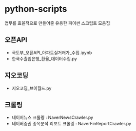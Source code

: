 # python-scripts
업무를 효율적으로 만들어줄 유용한 파이썬 스크립트 모음집

## 오픈API
- 국토부_오픈API_아파트실거래가_수집.ipynb
- 한국수출입은행_환율_데이터수집.py

## 지오코딩
- 지오코딩_브이월드.py

## 크롤링
- 네이버뉴스 크롤링 : NaverNewsCrawler.py
- 네이버증권 종목분석 리포트 크롤링 : NaverFinReportCrawler.py
